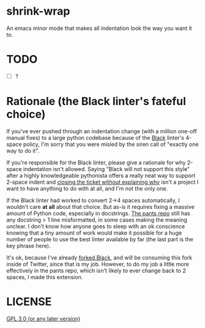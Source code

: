 shrink-wrap
===========

An emacs minor mode that makes all indentation look the way you want it to.

# TODO
- [ ] ?

# Rationale (the Black linter's fateful choice)
If you've ever pushed through an indentation change (with a million one-off manual fixes) to a large python codebase because of the [Black](https://github.com/psf/black) linter's 4-space policy, I'm sorry that you were misled by the siren call of "exactly one way to do it".

If you're responsible for the Black linter, please give a rationale for why 2-space indentation isn't allowed. Saying "Black will not support this style" after a highly knowledgeable pythonista offers a really neat way to support 2-space indent and [closing the ticket without explaining why](https://github.com/psf/black/issues/378) isn't a project I want to have anything to do with at all, and I'm not the only one.

If the Black linter had worked to convert 2->4 spaces automatically, I wouldn't care **at all** about that choice. But as-is it requires fixing a massive amount of Python code, especially in docstrings. [The pants repo](https://github.com/pantsbuild/pants) still has any docstring > 1 line misformatted, in some cases making the meaning unclear. I don't know how anyone goes to sleep with an ok conscience knowing that a tiny amount of work would make it possible for a huge number of people to use the best linter available by far (the last part is the key phrase here).

It's ok, because I've already [forked Black](https://github.com/cosmicexplorer/black/tree/support-2-spaces), and will be consuming this fork inside of Twitter, since that is my job. However, to do my job a little more effectively in the pants repo, which isn't likely to ever change back to 2 spaces, I made this extension.

# LICENSE
[GPL 3.0 (or any later version)](./LICENSE)
